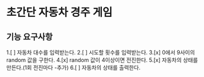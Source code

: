 # 초간단 자동차 경주 게임
## 기능 요구사항
1.[ ] 자동차 대수를 입력받는다.
2.[ ] 시도할 횟수를 입력받는다.
3.[x] 0에서 9사이의 random 값을 구한다.
4.[x] random 값이 4이상이면 전진한다.
5.[x] 자동차의 상태를 만든다.(1회 전진마다 -추가)
6.[ ] 자동차의 상태를 출력한다.